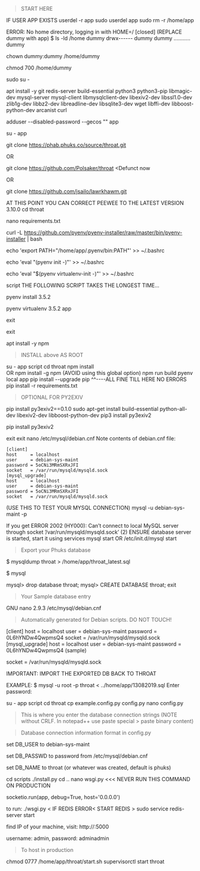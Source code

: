 
>START HERE

IF USER APP EXISTS
userdel -r app
sudo userdel app
sudo rm -r /home/app

ERROR: No home directory, logging in with HOME=/ [closed] (REPLACE dummy with app)
$ ls -ld /home dummy
drwx------ dummy dummy ........... dummy

 chown dummy:dummy /home/dummy
 
 chmod 700 /home/dummy


sudo su -

apt install -y git redis-server build-essential python3 python3-pip libmagic-dev mysql-server mysql-client libmysqlclient-dev libexiv2-dev libssl1.0-dev zlib1g-dev libbz2-dev libreadline-dev libsqlite3-dev wget libffi-dev libboost-python-dev arcanist curl


adduser --disabled-password --gecos "" app


su - app

git clone https://phab.phuks.co/source/throat.git

OR

git clone https://github.com/Polsaker/throat <Defunct now

OR

git clone https://github.com/jsailo/lawrkhawm.git

AT THIS POINT YOU CAN CORRECT PEEWEE TO THE LATEST VERSION 3.10.0
cd throat

nano requirements.txt
                                                      

curl -L https://github.com/pyenv/pyenv-installer/raw/master/bin/pyenv-installer | bash
                                                      
echo 'export PATH="/home/app/.pyenv/bin:PATH"' >> ~/.bashrc
 
echo 'eval "(pyenv init -)"' >> ~/.bashrc
 
echo 'eval "$(pyenv virtualenv-init -)"' >> ~/.bashrc
 

script
THE FOLLOWING SCRIPT TAKES THE LONGEST TIME...
 
pyenv install 3.5.2

 pyenv virtualenv 3.5.2 app

 exit

 exit

 <BLANK SCREEN>

apt install -y npm
  
>INSTALL above AS ROOT

su - app
script
cd throat
npm install  
OR 
npm install -g npm (AVOID using this global option)
npm run build
pyenv local app
pip install --upgrade pip
^^----ALL FINE TILL HERE NO ERRORS
pip install -r requirements.txt

>OPTIONAL FOR PY2EXIV
  
pip install py3exiv2==0.1.0
sudo apt-get install build-essential python-all-dev libexiv2-dev libboost-python-dev
pip3 install py3exiv2

pip install py3exiv2

exit
exit
nano /etc/mysql/debian.cnf
Note contents of debian.cnf file: 

    [client]
    host     = localhost
    user     = debian-sys-maint
    password = 5oCNi3MRmSXRxJFI
    socket   = /var/run/mysqld/mysqld.sock
    [mysql_upgrade]
    host     = localhost
    user     = debian-sys-maint
    password = 5oCNi3MRmSXRxJFI
    socket   = /var/run/mysqld/mysqld.sock

(USE THIS TO TEST YOUR MYSQL CONNECTION)
mysql -u debian-sys-maint -p

If you get ERROR 2002 (HY000): Can’t connect to local MySQL server through socket ’/var/run/mysqld/mysqld.sock’ (2)
ENSURE database server is started, start it using
services mysql start
OR 
/etc/init.d/mysql start

>Export your Phuks database
  
$ mysqldump throat > /home/app/throat_latest.sql

$ mysql

mysql> drop database throat;
mysql> CREATE DATABASE throat;
exit

> Your Sample database entry
  
  GNU nano 2.9.3
  /etc/mysql/debian.cnf                                           

>Automatically generated for Debian scripts. DO NOT TOUCH!

[client]
host     = localhost
user     = debian-sys-maint
password = 0L6hYNDw4QwpmsQ4
socket   = /var/run/mysqld/mysqld.sock
[mysql_upgrade]
host     = localhost
user     = debian-sys-maint
password = 0L6hYNDw4QwpmsQ4 (sample)

socket   = /var/run/mysqld/mysqld.sock

IMPORTANT: IMPORT THE EXPORTED DB BACK TO THROAT

EXAMPLE: 
$ mysql -u root -p throat < ../home/app/13082019.sql
Enter password:

su - app
script
cd throat
cp example.config.py config.py
nano config.py
                                                    
>This is where you enter the database connection strings (NOTE without CRLF. In notepad++ use paste special > paste binary content)

>Database connection information format in config.py

set DB_USER to debian-sys-maint

set DB_PASSWD to password from /etc/mysql/debian.cnf

set DB_NAME to throat (or whatever was created, default is phuks)

cd scripts
./install.py
cd ..
nano wsgi.py   <<< NEVER RUN THIS COMMAND ON PRODUCTION

socketio.run(app, debug=True, host='0.0.0.0')

to run: ./wsgi.py   < IF REDIS ERROR< START REDIS > sudo service redis-server start 

find IP of your machine, visit: http://<ip address>:5000

username: admin, password: adminadmin

> To host in production

chmod 0777 /home/app/throat/start.sh
supervisorctl start throat
